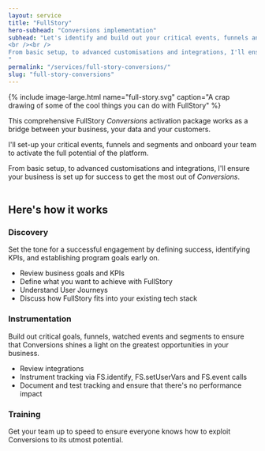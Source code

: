 ```yaml
---
layout: service
title: "FullStory"
hero-subhead: "Conversions implementation"
subhead: "Let's identify and build out your critical events, funnels and segments and onboard your team to activate the full potential of FullStory's <em>Conversions</em>. 
<br /><br />
From basic setup, to advanced customisations and integrations, I'll ensure that your team is set up for success.
"
permalink: "/services/full-story-conversions/"
slug: "full-story-conversions"
---
```


{% include image-large.html name="full-story.svg" caption="A crap drawing of some of the cool things you can do with FullStory" %}


This comprehensive FullStory *Conversions* activation package works as a bridge between your business, your data and your customers. 

I'll set-up your critical events, funnels and segments and onboard your team to activate the full potential of the platform. 

From basic setup, to advanced customisations and integrations, I'll ensure your business is set up for success to get the most out of _Conversions_. 
<br /><br />


## Here's how it works

### Discovery 

Set the tone for a successful engagement by defining success, identifying KPIs, and establishing program goals early on.

<ul class="list"> 
<li>Review business goals and KPIs</li>
<li>Define what you want to achieve with FullStory</li>
<li>Understand User Journeys</li>
<li>Discuss how FullStory fits into your existing tech stack</li>
</ul>

### Instrumentation

Build out critical goals, funnels, watched events and segments to ensure that Conversions shines a light on the greatest opportunities in your business.

<ul class="list"> 
<li>Review integrations</li>
<li>Instrument tracking via FS.identify, FS.setUserVars and FS.event calls</li>
<li>Document and test tracking and ensure that there's no performance impact </li>
</ul>


### Training

Get your team up to speed to ensure everyone knows how to exploit Conversions to its utmost potential.


